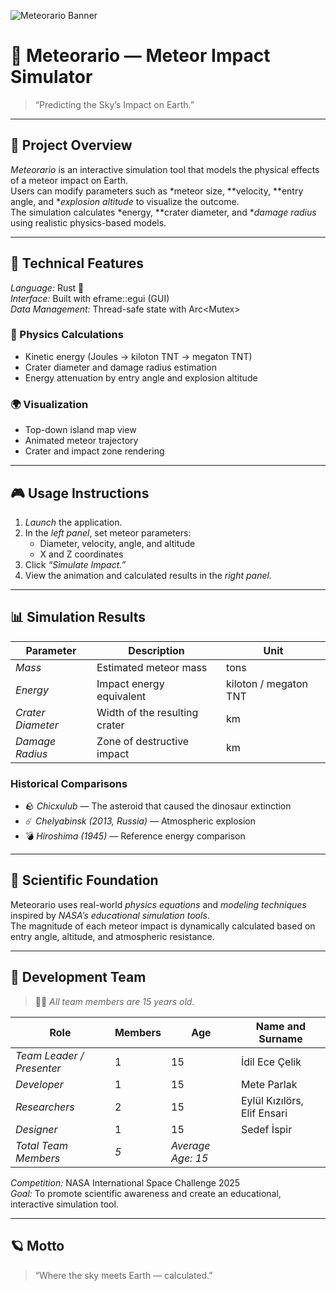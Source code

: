 ![Meteorario Banner](banner.png)

# 🌠 Meteorario — Meteor Impact Simulator

> “Predicting the Sky’s Impact on Earth.”

---

## 🚀 Project Overview  
*Meteorario* is an interactive simulation tool that models the physical effects of a meteor impact on Earth.  
Users can modify parameters such as *meteor size, **velocity, **entry angle, and **explosion altitude* to visualize the outcome.  
The simulation calculates *energy, **crater diameter, and **damage radius* using realistic physics-based models.

---

## 🧠 Technical Features  

*Language:* Rust 🦀  
*Interface:* Built with eframe::egui (GUI)  
*Data Management:* Thread-safe state with Arc<Mutex<T>>

### 🔬 Physics Calculations  
- Kinetic energy (Joules → kiloton TNT → megaton TNT)  
- Crater diameter and damage radius estimation  
- Energy attenuation by entry angle and explosion altitude  

### 🌍 Visualization  
- Top-down island map view  
- Animated meteor trajectory  
- Crater and impact zone rendering  

---

## 🎮 Usage Instructions  

1. *Launch* the application.  
2. In the *left panel*, set meteor parameters:  
   - Diameter, velocity, angle, and altitude  
   - X and Z coordinates  
3. Click *“Simulate Impact.”*  
4. View the animation and calculated results in the *right panel.*

---

## 📊 Simulation Results  

| Parameter | Description | Unit |
|------------|--------------|------|
| *Mass* | Estimated meteor mass | tons |
| *Energy* | Impact energy equivalent | kiloton / megaton TNT |
| *Crater Diameter* | Width of the resulting crater | km |
| *Damage Radius* | Zone of destructive impact | km |

### Historical Comparisons  
- 🪨 *Chicxulub* — The asteroid that caused the dinosaur extinction  
- ☄️ *Chelyabinsk (2013, Russia)* — Atmospheric explosion  
- 💣 *Hiroshima (1945)* — Reference energy comparison  

---

## 🧪 Scientific Foundation  
Meteorario uses real-world *physics equations* and *modeling techniques* inspired by *NASA’s educational simulation tools*.  
The magnitude of each meteor impact is dynamically calculated based on entry angle, altitude, and atmospheric resistance.

---

## 👥 Development Team  

> 👩‍🚀 *All team members are 15 years old.*

| Role | Members | Age | Name and Surname
|------|----------|-----|-------|
| *Team Leader / Presenter* | 1 | 15 | İdil Ece Çelik
| *Developer* | 1 | 15 | Mete Parlak
| *Researchers* | 2 | 15 | Eylül Kızılörs, Elif Ensari
| *Designer* | 1 | 15 | Sedef İspir
| *Total Team Members* | *5* | *Average Age: 15* |

*Competition:* NASA International Space Challenge 2025  
*Goal:* To promote scientific awareness and create an educational, interactive simulation tool.

---

## 🪐 Motto  
> “Where the sky meets Earth — calculated.”
